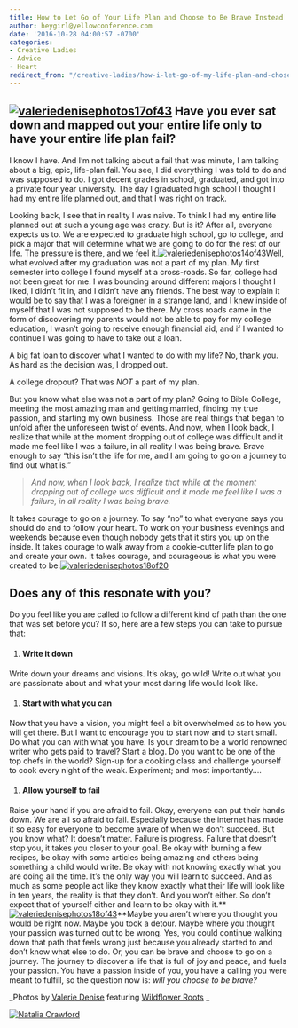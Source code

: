 ```yaml
---
title: How to Let Go of Your Life Plan and Choose to Be Brave Instead
author: heygirl@yellowconference.com
date: '2016-10-28 04:00:57 -0700'
categories:
- Creative Ladies
- Advice
- Heart
redirect_from: "/creative-ladies/how-i-let-go-of-my-life-plan-and-chose-to-be-brave-instead/"
---
```


## [![valeriedenisephotos17of43](https://yellow-blog-images.imgix.net/2016/10/ValerieDenisePhotos17of43.jpg)](https://yellow-blog-images.imgix.net/2016/10/ValerieDenisePhotos17of43.jpg) Have you ever sat down and mapped out your entire life only to have your entire life plan fail?

I know I have. And I’m not talking about a fail that was minute, I am talking about a big, epic, life-plan fail. You see, I did everything I was told to do and was supposed to do. I got decent grades in school, graduated, and got into a private four year university. The day I graduated high school I thought I had my entire life planned out, and that I was right on track.

Looking back, I see that in reality I was naive. To think I had my entire life planned out at such a young age was crazy. But is it? After all, everyone expects us to. We are expected to graduate high school, go to college, and pick a major that will determine what we are going to do for the rest of our life. The pressure is there, and we feel it.[![valeriedenisephotos14of43](https://yellow-blog-images.imgix.net/2016/10/ValerieDenisePhotos14of43.jpg)](https://yellow-blog-images.imgix.net/2016/10/ValerieDenisePhotos14of43.jpg)Well, what evolved after my graduation was not a part of my plan. My first semester into college I found myself at a cross-roads. So far, college had not been great for me. I was bouncing around different majors I thought I liked, I didn’t fit in, and I didn’t have any friends. The best way to explain it would be to say that I was a foreigner in a strange land, and I knew inside of myself that I was not supposed to be there. My cross roads came in the form of discovering my parents would not be able to pay for my college education, I wasn’t going to receive enough financial aid, and if I wanted to continue I was going to have to take out a loan.

A big fat loan to discover what I wanted to do with my life? No, thank you. As hard as the decision was, I dropped out.

A college dropout? That was _NOT_ a part of my plan.

But you know what else was not a part of my plan? Going to Bible College, meeting the most amazing man and getting married, finding my true passion, and starting my own business. Those are real things that began to unfold after the unforeseen twist of events. And now, when I look back, I realize that while at the moment dropping out of college was difficult and it made me feel like I was a failure, in all reality I was being brave. Brave enough to say “this isn’t the life for me, and I am going to go on a journey to find out what is.”

> _And now, when I look back, I realize that while at the moment dropping out of college was difficult and it made me feel like I was a failure, in all reality I was being brave._

It takes courage to go on a journey. To say “no” to what everyone says you should do and to follow your heart. To work on your business evenings and weekends because even though nobody gets that it stirs you up on the inside. It takes courage to walk away from a cookie-cutter life plan to go and create your own. It takes courage, and courageous is what you were created to be.[![valeriedenisephotos18of20](https://yellow-blog-images.imgix.net/2016/10/ValerieDenisePhotos18of20.jpg)](https://yellow-blog-images.imgix.net/2016/10/ValerieDenisePhotos18of20.jpg)

## Does any of this resonate with you?

Do you feel like you are called to follow a different kind of path than the one that was set before you? If so, here are a few steps you can take to pursue that:

1.  #### **Write it down**

Write down your dreams and visions. It’s okay, go wild! Write out what you are passionate about and what your most daring life would look like.

1.  #### **Start with what you can**

Now that you have a vision, you might feel a bit overwhelmed as to how you will get there. But I want to encourage you to start now and to start small. Do what you can with what you have. Is your dream to be a world renowned writer who gets paid to travel? Start a blog. Do you want to be one of the top chefs in the world? Sign-up for a cooking class and challenge yourself to cook every night of the weak. Experiment; and most importantly….

1.  #### **Allow yourself to fail**

Raise your hand if you are afraid to fail. Okay, everyone can put their hands down. We are all so afraid to fail. Especially because the internet has made it so easy for everyone to become aware of when we don’t succeed. But you know what? It doesn’t matter. Failure is progress. Failure that doesn’t stop you, it takes you closer to your goal. Be okay with burning a few recipes, be okay with some articles being amazing and others being something a child would write. Be okay with not knowing exactly what you are doing all the time. It’s the only way you will learn to succeed. And as much as some people act like they know exactly what their life will look like in ten years, the reality is that they don’t. And you won’t either. So don’t expect that of yourself either and learn to be okay with it.**[![valeriedenisephotos18of43](https://yellow-blog-images.imgix.net/2016/10/ValerieDenisePhotos18of43.jpg)](https://yellow-blog-images.imgix.net/2016/10/ValerieDenisePhotos18of43.jpg)**Maybe you aren’t where you thought you would be right now. Maybe you took a detour. Maybe where you thought your passion was turned out to be wrong. Yes, you could continue walking down that path that feels wrong just because you already started to and don’t know what else to do. Or, you can be brave and choose to go on a journey. The journey to discover a life that is full of joy and peace, and fuels your passion. You have a passion inside of you, you have a calling you were meant to fulfill, so the question now is: _will you choose to be brave?_

_Photos by [Valerie Denise](http://www.valeriedenisephotos.com/) featuring [Wildflower Roots](http://wildflower-roots.myshopify.com/) _

[![Natalia Crawford](https://yellow-blog-images.imgix.net/2016/06/NataliaCrawford.jpg)](http://typeninecreatives.com/)
